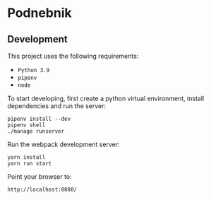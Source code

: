 # Podnebnik

## Development

This project uses the following requirements:

- `Python 3.9`
- `pipenv`
- `node`

To start developing, first create a python virtual environment, install dependencies and run the server:

    pipenv install --dev
    pipenv shell
    ./manage runserver

Run the webpack development server:

    yarn install
    yarn run start

Point your browser to:

    http://localhost:8080/
